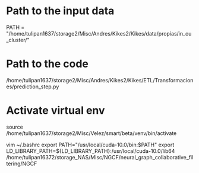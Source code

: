 # Path to the input data
PATH = "/home/tulipan1637/storage2/Misc/Andres/Kikes2/Kikes/data/propias/in_ou_cluster/"

# Path to the code

/home/tulipan1637/storage2/Misc/Andres/Kikes2/Kikes/ETL/Transformaciones/prediction_step.py


# Activate virtual env 

source /home/tulipan1637/storage2/Misc/Velez/smart/beta/venv/bin/activate



vim ~/.bashrc
export PATH="/usr/local/cuda-10.0/bin:$PATH"
export LD_LIBRARY_PATH=${LD_LIBRARY_PATH}:/usr/local/cuda-10.0/lib64
/home/tulipan16372/storage_NAS/Misc/NGCF/neural_graph_collaborative_filtering/NGCF